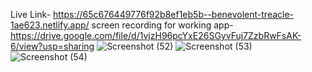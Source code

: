 Live Link- https://65c676449776f92b8ef1eb5b--benevolent-treacle-1ae623.netlify.app/
screen recording for working app- https://drive.google.com/file/d/1vjzH96pcYxE26SGyvFuj7ZzbRwFsAK-6/view?usp=sharing
![Screenshot (52)](https://github.com/RishavBarnwal/assignment/assets/82713280/deafafe5-e48f-46b0-9e1a-1e6e72406036)
![Screenshot (53)](https://github.com/RishavBarnwal/assignment/assets/82713280/36639764-b316-4e31-a62f-7f16d94ef028)
![Screenshot (54)](https://github.com/RishavBarnwal/assignment/assets/82713280/acf00c08-ef39-4f61-999a-4a395c90f372)
